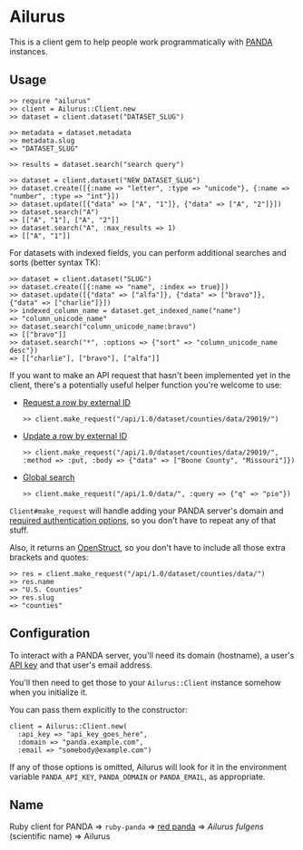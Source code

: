 # Ailurus #

This is a client gem to help people work programmatically with
[PANDA](http://pandaproject.net/) instances.

## Usage ##

    >> require "ailurus"
    >> client = Ailurus::Client.new
    >> dataset = client.dataset("DATASET_SLUG")

    >> metadata = dataset.metadata
    >> metadata.slug
    => "DATASET_SLUG"

    >> results = dataset.search("search query")

    >> dataset = client.dataset("NEW_DATASET_SLUG")
    >> dataset.create([{:name => "letter", :type => "unicode"}, {:name => "number", :type => "int"}])
    >> dataset.update([{"data" => ["A", "1"]}, {"data" => ["A", "2"]}])
    >> dataset.search("A")
    => [["A", "1"], ["A", "2"]]
    >> dataset.search("A", :max_results => 1)
    => [["A", "1"]]

For datasets with indexed fields, you can perform additional searches and sorts
(better syntax TK):

    >> dataset = client.dataset("SLUG")
    >> dataset.create([{:name => "name", :index => true}])
    >> dataset.update([{"data" => ["alfa"]}, {"data" => ["bravo"]}, {"data" => ["charlie"]}])
    >> indexed_column_name = dataset.get_indexed_name("name")
    => "column_unicode_name"
    >> dataset.search("column_unicode_name:bravo")
    => [["bravo"]]
    >> dataset.search("*", :options => {"sort" => "column_unicode_name desc"})
    => [["charlie"], ["bravo"], ["alfa"]]

If you want to make an API request that hasn't been implemented yet in the
client, there's a potentially useful helper function you're welcome to use:

*   [Request a row by external ID](http://panda.readthedocs.org/en/1.1.1/api.html#id27)

        >> client.make_request("/api/1.0/dataset/counties/data/29019/")

*   [Update a row by external ID](http://panda.readthedocs.org/en/1.1.1/api.html#create-and-update)

        >> client.make_request("/api/1.0/dataset/counties/data/29019/", :method => :put, :body => {"data" => ["Boone County", "Missouri"]})

*   [Global search](http://panda.readthedocs.org/en/1.1.1/api.html#global-search)

        >> client.make_request("/api/1.0/data/", :query => {"q" => "pie"})

`Client#make_request` will handle adding your PANDA server's domain and
[required authentication options](http://panda.readthedocs.org/en/1.1.1/api.html#api-documentation),
so you don't have to repeat any of that stuff.

Also, it returns an
[OpenStruct](http://ruby-doc.org/stdlib-2.2.1/libdoc/ostruct/rdoc/OpenStruct.html),
so you don't have to include all those extra brackets and quotes:

    >> res = client.make_request("/api/1.0/dataset/counties/data/")
    >> res.name
    => "U.S. Counties"
    >> res.slug
    => "counties"

## Configuration ##

To interact with a PANDA server, you'll need its domain (hostname), a user's
[API key](http://panda.readthedocs.org/en/1.1.1/api_keys.html) and that user's
email address.

You'll then need to get those to your `Ailurus::Client` instance somehow when
you initialize it.

You can pass them explicitly to the constructor:

    client = Ailurus::Client.new(
      :api_key => "api_key_goes_here",
      :domain => "panda.example.com",
      :email => "somebody@example.com")

If any of those options is omitted, Ailurus will look for it in the environment
variable `PANDA_API_KEY`, `PANDA_DOMAIN` or `PANDA_EMAIL`, as appropriate.

## Name ##

Ruby client for PANDA => `ruby-panda` =>
[red panda](http://en.wikipedia.org/wiki/Red_panda) =>
_Ailurus fulgens_ (scientific name) => Ailurus
